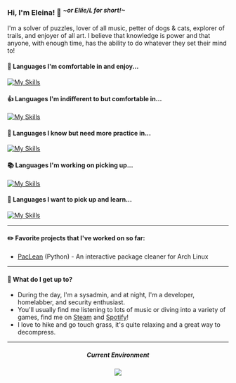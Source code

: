 ### Hi, I'm Eleina! 👋 <sup> *\~or Ellie/L for short!\~* </sup>
I'm a solver of puzzles, lover of all music, petter of dogs & cats, explorer of trails, and enjoyer of all art. I believe that knowledge is power and that anyone, with enough time, has the ability to do whatever they set their mind to!

#### 🌟 Languages I'm comfortable in and enjoy...
[![My Skills](https://skillicons.dev/icons?i=py)](https://skillicons.dev)

#### 👍 Languages I'm indifferent to but comfortable in...
[![My Skills](https://skillicons.dev/icons?i=bash,powershell)](https://skillicons.dev)

#### 🚩 Languages I know but need more practice in...
[![My Skills](https://skillicons.dev/icons?i=java,lua)](https://skillicons.dev)

#### 📚 Languages I'm working on picking up...
[![My Skills](https://skillicons.dev/icons?i=nix,c,go,html,css)](https://skillicons.dev)

#### 🌠 Languages I want to pick up and learn...
[![My Skills](https://skillicons.dev/icons?i=rust,htmx)](https://skillicons.dev)

---

#### ✏️ Favorite projects that I've worked on so far:
- [PacLean](https://github.com/lly-h/paclean) (Python) - An interactive package cleaner for Arch Linux

---

#### 🌄 What do I get up to?
- During the day, I'm a sysadmin, and at night, I'm a developer, homelabber, and security enthusiast.
- You'll usually find me listening to lots of music or diving into a variety of games, find me on [Steam](https://steamcommunity.com/id/lly-h) and [Spotify](https://open.spotify.com/user/dailymind?si=80924e3f9b974c9a)!
- I love to hike and go touch grass, it's quite relaxing and a great way to decompress.

---

##### <p align="center"> Current Environment </p>
<p align="center">
  <a href="https://skillicons.dev">
    <img src="https://skillicons.dev/icons?i=arch,neovim,obsidian,pycharm" />
  </a>
</p>
